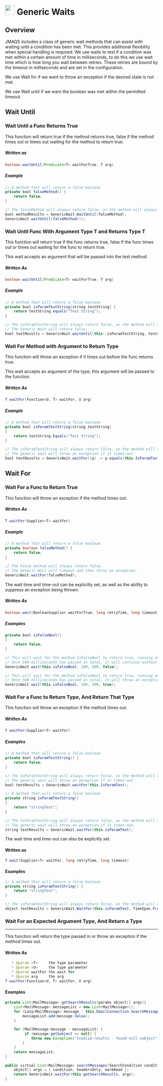 # <img src="resources/jmaqslogo.jpg" height="32" width="32"> Generic Waits

## Overview
JMAQS includes a class of generic wait methods that can assist with waiting until a condition has been met. This provides additional flexibility when special handling is required.
We use waits to test if a condition was met within a certain amount of time in milliseconds, to do this we use wait time which is how long you wait between retries.
These retries are bound by the timeout in milliseconds and are set in the configuration.

We use Wait for if we want to throw an exception if the desired state is not met.  

We use Wait until if we want the boolean was met within the permitted timeout.

## Wait Until
### Wait Until a Func Returns True
This function will return true if the method returns true, false if the method times out or times out waiting for the method to return true.
##### Written as
```java
boolean waitUntil(Predicate<T> waitForTrue, T arg)
```
##### Example
```java
// A method that will return a false boolean
private bool falseMethod() {
    return false;
}

// The falseMethod will always return false, as the method will always return false.  The Generic Wait will return false.
bool methodResults = GenericWait.WaitUntil(falseMethod);  
GenericWait.waitUntil(falseMethod());
```

### Wait Until Func With Argument Type T and Returns Type T
This function will return true if the func returns true, false if the func times out or times out waiting for the func to return true.

This wait accepts an argument that will be passed into the test method.
##### Written As
```java
boolean waitUntil(Predicate<T> waitForTrue, T arg)
```
##### Example

```java
// A method that will return a false boolean
private bool isParamTestString(string testString) {
    return testString.equals("Test String");
}

// The isParamTestString will always return false, as the method will always return false.  
// The Generic Wait will return false.
bool textResults = GenericWait.waitUntil(this::isParamTestString, teststring + "3");
```
### Wait For Method with Argument to Return Type
This function will throw an exception if it times out before the func returns true.

This wait accepts an argument of the type, this argument will be passed to the function.
##### Written As
```java
T waitFor(Function<U, T> waitFor, U arg)
```
##### Example
```java
// A method that will return a false boolean
private bool isParamTestString(string testString)
{
    return testString.Equals("Test String");
}

// The isParamTestString will always return false, as the method will always return false.  
// The generic wait will throw an exception if it times-out
bool textResults = GenericWait.waitFor((p) -> p.equals(this.IsParamTestString, "Bad"));
```

## Wait For

### Wait For a Func to Return True
This function will throw an exception if the method times out.

##### Written As
```java
T waitFor(Supplier<T> waitFor)
```
##### Example
```java 
// A method that will return a false boolean
private boolean falseMethod() {
    return false;
}

// The False method will always return false.  
// The Generic Wait will timeout and then throw an exception.
GenericWait.waitFor(falseMethod);

```
The wait time and time-out can be explicitly set, as well as the ability to suppress an exception being thrown.
##### Written As
```java
boolean wait(BooleanSupplier waitForTrue, long retryTime, long timeout, boolean throwException)
```
##### Examples
```java
private bool isFalseBool()
{
    return false;
}

// This will wait for the method IsFalseBool to return true, running and re-running the method every 100 milliseconds
// Once 500 milliseconds has passed in total, it will continue without throwing an exception
GenericWait.wait(this.isFalseBool, 100, 500, false);

// This will wait for the method isFalseBool to return true, running and re-running the method every 100 milliseconds
// Once 500 milliseconds has passed in total, it will throw an exception
GenericWait.wait(this.isFalseBool, 100, 500, true);
```

### Wait For a Func to Return Type, And Return That Type
This function will throw an exception if the method times out.

##### Written As
```java
T waitFor(Supplier<T> waitFor)
```

##### Examples
```java
// A method that will return a false boolean
private bool isParamTestString() {
    return false;
}

// The IsParamTestString will always return false, as the method will always return false.  
// The generic wait will throw an exception if it times-out.
bool textResults = GenericWait.waitFor(this.IsParamTest);
```

```java
// A method that will return a false boolean
private string isParamTestString()
{
    return "stringText";
}

// The IsParamTestString will always return false, as the method will always return false.  
// The generic wait will throw an exception if it times-out.
string textResults = GenericWait.waitFor(this.isParamTest);
```
The wait time and time-out can also be explicitly set.

#### Written as
```java
T wait(Supplier<T> waitFor, long retryTime, long timeout)
```
#### Examples
```java
// A method that will return a false boolean
private string isParamTestString() {
    return "stringText";
}

// The isParamTestString will always return false, as the method will always return false.  The generic wait will throw an exception if it times-out.
object textResults = GenericWait.WaitFor(this.isParamTest, TimeSpan.FromMilliseconds(100), TimeSpan.FromMilliseconds(500));
```

### Wait For an Expected Argument Type, And Return a Type
--------------
This function will return the type passed in or throw an exception if the method times out.

#### Written As
```java
   * @param <T>     the type parameter
   * @param <U>     the type parameter
   * @param waitFor the wait for
   * @param arg     the arg
T waitFor(Function<U, T> waitFor, U arg)
```
#### Examples
```java
private List<MailMessage> getSearchResults(params object[] args){
    List<MailMessage> messageList = new List<MailMessage>();
    for (Lazy<MailMessage> message : this.EmailConnection.SearchMessages((SearchCondition)args[0], (bool)args[1], (bool)args[2])) {
        messageList.add(message.Value);
    }

    for (MailMessage message : messageList) {
         if (message.getSubject == null) {
            throw new Exception("Invalid results - found null subject");
        }
    }
    return messageList;
}

public virtual List<MailMessage> searchMessages(SearchCondition condition, boolean headersOnly, bool markRead) {
    object[] args = { condition, headersOnly, markRead };
    return GenericWait.waitFor(this.getSearchResults, args);
}
```